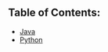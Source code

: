 Table of Contents:
-----------------------
* [Java](../Java/docs/index.html)
* [Python](../python/docs/build/html/index.html)